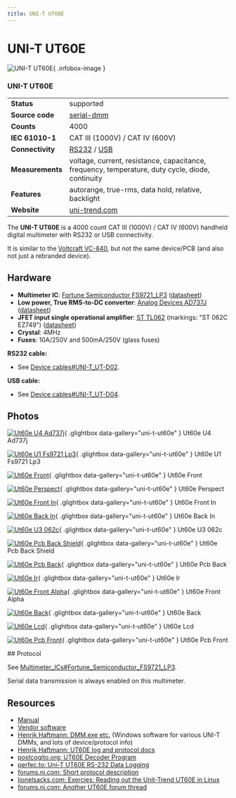 ```yaml
---
title: UNI-T UT60E
---
```


# UNI-T UT60E

<div class="infobox" markdown>

![UNI-T UT60E](./img/Ut60e_-_u4_AD737J.JPG){ .infobox-image }

### UNI-T UT60E

| | |
|---|---|
| **Status** | supported |
| **Source code** | [serial-dmm](https://github.com/OpenTraceLab/OpenTraceCapture/tree/main/src/hardware/serial-dmm) |
| **Counts** | 4000 |
| **IEC 61010-1** | CAT III (1000V) / CAT IV (600V) |
| **Connectivity** | [RS232](https://sigrok.org/wiki/Device_cables#UNI-T_UT-D02) / [USB](https://sigrok.org/wiki/Device_cables#UNI-T_UT-D04) |
| **Measurements** | voltage, current, resistance, capacitance, frequency, temperature, duty cycle, diode, continuity |
| **Features** | autorange, true-rms, data hold, relative, backlight |
| **Website** | [uni-trend.com](http://www.uni-trend.com/UT60e.html) |

</div>

The **UNI-T UT60E** is a 4000 count CAT III (1000V) / CAT IV (600V) handheld digital multimeter with RS232 or USB connectivity.

It is similar to the [Voltcraft VC-840](https://sigrok.org/wiki/Voltcraft_VC-840), but not the same device/PCB (and also not just a rebranded device).

## Hardware
- **Multimeter IC**: [Fortune Semiconductor FS9721_LP3](https://sigrok.org/wiki/Multimeter_ICs#Fortune_Semiconductor_FS9721_LP3) ([datasheet](http://www.ic-fortune.com/upload/Download/FS9721_LP3-DS-20_EN.pdf))
- **Low power, True RMS-to-DC converter**: [Analog Devices AD737J](http://www.analog.com/en/special-linear-functions/rms-to-dc-converters/ad737/products/product.html) ([datasheet](http://www.analog.com/static/imported-files/data_sheets/AD737.pdf))
- **JFET input single operational amplifier**: [ST TL062](http://www.st.com/web/catalog/sense_power/FM123/SC61/SS1378/PF65352) (markings: "ST 062C EZ749") ([datasheet‎](http://www.st.com/st-web-ui/static/active/en/resource/technical/document/datasheet/CD00000486.pdf))
- **Crystal**: 4MHz
- **Fuses**: 10A/250V and 500mA/250V (glass fuses)

**RS232 cable:**

- See [Device cables#UNI-T_UT-D02](https://sigrok.org/wiki/Device_cables#UNI-T_UT-D02).

**USB cable:**

- See [Device cables#UNI-T_UT-D04](https://sigrok.org/wiki/Device_cables#UNI-T_UT-D04).

## Photos

<div class="photo-grid" markdown>

[![Ut60e U4 Ad737j](./img/Ut60e_-_u4_AD737J.JPG)](./img/Ut60e_-_u4_AD737J.JPG "Ut60e U4 Ad737j"){ .glightbox data-gallery="uni-t-ut60e" }
<span class="caption">Ut60e U4 Ad737j</span>

[![Ut60e U1 Fs9721 Lp3](./img/Ut60e_-_u1_FS9721_LP3.JPG)](./img/Ut60e_-_u1_FS9721_LP3.JPG "Ut60e U1 Fs9721 Lp3"){ .glightbox data-gallery="uni-t-ut60e" }
<span class="caption">Ut60e U1 Fs9721 Lp3</span>

[![Ut60e Front](./img/Ut60e_-_front.JPG)](./img/Ut60e_-_front.JPG "Ut60e Front"){ .glightbox data-gallery="uni-t-ut60e" }
<span class="caption">Ut60e Front</span>

[![Ut60e Perspect](./img/Ut60e_-_perspect.JPG)](./img/Ut60e_-_perspect.JPG "Ut60e Perspect"){ .glightbox data-gallery="uni-t-ut60e" }
<span class="caption">Ut60e Perspect</span>

[![Ut60e Front In](./img/Ut60e_-_front_in.JPG)](./img/Ut60e_-_front_in.JPG "Ut60e Front In"){ .glightbox data-gallery="uni-t-ut60e" }
<span class="caption">Ut60e Front In</span>

[![Ut60e Back In](./img/Ut60e_-_back_in.JPG)](./img/Ut60e_-_back_in.JPG "Ut60e Back In"){ .glightbox data-gallery="uni-t-ut60e" }
<span class="caption">Ut60e Back In</span>

[![Ut60e U3 062c](./img/Ut60e_-_u3_062c.JPG)](./img/Ut60e_-_u3_062c.JPG "Ut60e U3 062c"){ .glightbox data-gallery="uni-t-ut60e" }
<span class="caption">Ut60e U3 062c</span>

[![Ut60e Pcb Back Shield](./img/Ut60e_-_pcb_back_shield.JPG)](./img/Ut60e_-_pcb_back_shield.JPG "Ut60e Pcb Back Shield"){ .glightbox data-gallery="uni-t-ut60e" }
<span class="caption">Ut60e Pcb Back Shield</span>

[![Ut60e Pcb Back](./img/Ut60e_-_pcb_back.JPG)](./img/Ut60e_-_pcb_back.JPG "Ut60e Pcb Back"){ .glightbox data-gallery="uni-t-ut60e" }
<span class="caption">Ut60e Pcb Back</span>

[![Ut60e Ir](./img/Ut60e_-_ir.JPG)](./img/Ut60e_-_ir.JPG "Ut60e Ir"){ .glightbox data-gallery="uni-t-ut60e" }
<span class="caption">Ut60e Ir</span>

[![Ut60e Front Alpha](./img/Ut60e_-_front_-_alpha.jpg)](./img/Ut60e_-_front_-_alpha.png "Ut60e Front Alpha"){ .glightbox data-gallery="uni-t-ut60e" }
<span class="caption">Ut60e Front Alpha</span>

[![Ut60e Back](./img/Ut60e_-_back.JPG)](./img/Ut60e_-_back.JPG "Ut60e Back"){ .glightbox data-gallery="uni-t-ut60e" }
<span class="caption">Ut60e Back</span>

[![Ut60e Lcd](./img/Ut60e_-_lcd.JPG)](./img/Ut60e_-_lcd.JPG "Ut60e Lcd"){ .glightbox data-gallery="uni-t-ut60e" }
<span class="caption">Ut60e Lcd</span>

[![Ut60e Pcb Front](./img/Ut60e_-_pcb_front.JPG)](./img/Ut60e_-_pcb_front.JPG "Ut60e Pcb Front"){ .glightbox data-gallery="uni-t-ut60e" }
<span class="caption">Ut60e Pcb Front</span>

</div>
## Protocol

See [Multimeter_ICs#Fortune_Semiconductor_FS9721_LP3](https://sigrok.org/wiki/Multimeter_ICs#Fortune_Semiconductor_FS9721_LP3).

Serial data transmission is always enabled on this multimeter.

## Resources
- [Manual](http://www.uni-trend.com/manual2/UT60BCE%20Eng%20Manual.pdf)
- [Vendor software](http://www.uni-trend.com/manual2/UT60E%20_setup.exe)
- [Henrik Haftmann: DMM.exe etc.](http://www-user.tu-chemnitz.de/~heha/hs_freeware/UNI-T/) (Windows software for various UNI-T DMMs, and lots of device/protocol info)
- [Henrik Haftmann: UT60E log and protocol docs](http://www-user.tu-chemnitz.de/~heha/hs_freeware/UNI-T/UT60E.LOG)
- [postcogito.org: UT60E Decoder Program](http://www.postcogito.org/Kiko/UtSixtyEDecoder.html)
- [perfec.to: Uni-T UT60E RS-232 Data Logging](http://perfec.to/ut60e/)
- [forums.ni.com: Short protocol description](http://forums.ni.com/attachments/ni/170/102458/1/protocolo%20UT60E.pdf)
- [lionelsacks.com: Exercies: Reading out the Unit-Trend UT60E in Linux](http://blog.lionelsacks.com/2007/06/exercies-reading-out-unit-trend-ut60e.html)
- [forums.ni.com: Another UT60E forum thread](http://forums.ni.com/t5/LabVIEW/ut60e/m-p/173300)

